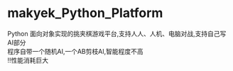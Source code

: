 # makyek_Python_Platform
Python 面向对象实现的挑夹棋游戏平台,支持人人、人机、电脑对战,支持自己写AI部分   
程序自带一个随机AI,一个AB剪枝AI,智能程度不高    
!!性能消耗巨大  
